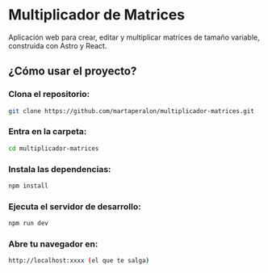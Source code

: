 # Multiplicador de Matrices

Aplicación web para crear, editar y multiplicar matrices de tamaño variable, construida con Astro y React.

## ¿Cómo usar el proyecto?

### Clona el repositorio:

```sh
git clone https://github.com/martaperalon/multiplicador-matrices.git
```

### Entra en la carpeta:
```sh
cd multiplicador-matrices
```
### Instala las dependencias:
```sh
npm install
```

### Ejecuta el servidor de desarrollo:
```sh
npm run dev
```

### Abre tu navegador en:
```sh
http://localhost:xxxx (el que te salga)
```
